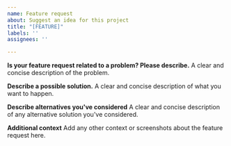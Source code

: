 ```yaml
---
name: Feature request
about: Suggest an idea for this project
title: "[FEATURE]"
labels: ''
assignees: ''

---
```


**Is your feature request related to a problem? Please describe.**
A clear and concise description of the problem.

**Describe a possible solution.**
A clear and concise description of what you want to happen.

**Describe alternatives you've considered**
A clear and concise description of any alternative solution you've considered.

**Additional context**
Add any other context or screenshots about the feature request here.

